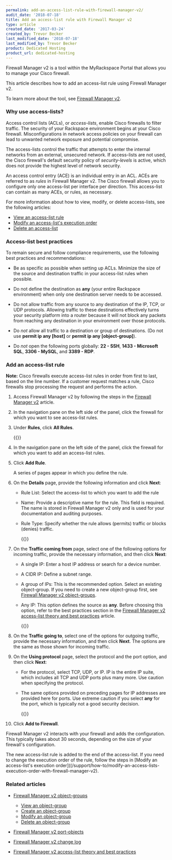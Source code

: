 ```yaml
---
permalink: add-an-access-list-rule-with-firewall-manager-v2/
audit_date: '2018-07-18'
title: Add an access-list rule with Firewall Manager v2
type: article
created_date: '2017-03-24'
created_by: Trevor Becker
last_modified_date: '2018-07-18'
last_modified_by: Trevor Becker
product: Dedicated Hosting
product_url: dedicated-hosting
---
```


Firewall Manager v2 is a tool within the MyRackspace Portal that allows you to manage your Cisco firewall.

This article describes how to add an access-list rule using Firewall Manager v2.

To learn more about the tool, see [Firewall Manager v2](/support/how-to/firewall-manager-v2).

### Why use access-lists?

Access control lists (ACLs), or *access-lists*, enable Cisco firewalls to filter traffic. The security of your Rackspace environment begins at your Cisco firewall. Misconfigurations in network access policies on your firewall can lead to unwanted network exposure and potential compromise.

The access-lists control the traffic that attempts to enter the internal networks from an external, unsecured network. If access-lists are not used, the Cisco firewall's default security policy of _security-levels_ is active, which does not provide the highest level of network security.

An access control entry (ACE) is an individual entry in an ACL. ACEs are referred to as _rules_ in Firewall Manager v2. The Cisco firewall allows you to configure only one access-list per interface per direction. This access-list can contain as many ACEs, or rules, as necessary.

For more information about how to view, modify, or delete access-lists, see the following articles:

- [View an access-list rule](/support/how-to/view-an-access-list-rules-with-firewall-manager-v2)
- [Modify an access-list's execution order](/support/how-to/modify-an-access-lists-execution-order-with-firewall-manager-v2)
- [Delete an access-list](/support/how-to/delete-an-access-list-rule-with-firewall-manager-v2)

### Access-list best practices

To remain secure and follow compliance requirements, use the following best practices and recommendations:

- Be as specific as possible when setting up ACLs. Minimize the size of the source and destination traffic in your access-list rules when possible.

- Do not define the destination as **any** (your entire Rackspace environment) when only one destination server needs to be accessed.

- Do not allow traffic from any source to any destination of the IP, TCP, or UDP protocols. Allowing traffic to these destinations effectively turns your security platform into a router because it will not block any packets from reaching any destination in your environment over those protocols.

- Do *not* allow all traffic to a destination or group of destinations. (Do not use **permit ip any [host]** or **permit ip any [object-group]**).

-  Do *not* open the following ports globally: **22 - SSH**, **1433 - Microsoft SQL**, **3306 - MySQL**, and **3389 - RDP**.

### Add an access-list rule

**Note:** Cisco firewalls execute access-list rules in order from first to last, based on the line number. If a customer request matches a rule, Cisco firewalls stop processing the request and performs the action.

1. Access Firewall Manager v2 by following the steps in the [Firewall Manager v2](/support/how-to/firewall-manager-v2) article.

2. In the navigation pane on the left side of the panel, click the firewall for which you want to see access-list rules.

3. Under **Rules**, click **All Rules**.

    {{<image src="image-rules.png" alt="" title="">}}

4. In the navigation pane on the left side of the panel, click the firewall for which you want to add an access-list rules.


5. Click **Add Rule**.

   A series of pages appear in which you define the rule.

6. On the **Details** page, provide the following information and click **Next**:

    - Rule List: Select the access-list to which you want to add the rule

    - Name: Provide a descriptive name for the rule. This field is required. The name is stored in Firewall Manager v2 only and is used for your documentation and auditing purposes.

    - Rule Type: Specify whether the rule allows (permits) traffic or blocks (denies) traffic.

       {{<image src="image-details.png" alt="" title="">}}

7. On the **Traffic coming from** page, select one of the following options for incoming traffic, provide the necessary information, and then click **Next**:

     - A single IP: Enter a host IP address or search for a device number.

     - A CIDR IP: Define a subnet range.

     - A group of IPs: This is the recommended option. Select an existing object-group. If you need to create a new object-group first, see [Firewall Manager v2 object-groups](/support/how-to/firewall-manager-v2-object-groups).

      - Any IP: This option defines the source as **any**. Before choosing this option, refer to the best practices section in the [Firewall Manager v2 access-list theory and best practices](/support/how-to/firewall-manager-v2-access-list-theory-and-best-practices) article.

         {{<image src="image-traffic-coming-from.png" alt="" title="">}}

8. On the **Traffic going to**, select one of the options for outgoing traffic, provide the necessary information, and then click **Next**. The options are the same as those shown for incoming traffic.

9. On the **Using protocol** page, select the protocol and the port option, and then click **Next**:

    - For the protocol, select TCP, UDP, or IP. IP is the entire IP suite, which includes all TCP and UDP ports plus many more. Use caution when specifying the protocol.

    -  The same options provided on preceding pages for IP addresses are provided here for ports. Use extreme caution if you select **any** for the port, which is typically not a good security decision.     

       {{<image src="image-using-protocol.png" alt="" title="">}}

10. Click **Add to Firewall**.

Firewall Manager v2 interacts with your firewall and adds the configuration. This typically takes about 30 seconds, depending on the size of your firewall's configuration.

The new access-list rule is added to the end of the access-list. If you need to change the execution order of the rule, follow the steps in [Modify an access-list's execution order]((/support/how-to/modify-an-access-lists-execution-order-with-firewall-manager-v2).

### Related articles

- [Firewall Manager v2 object-groups](/support/how-to/firewall-manager-v2-object-groups)

   - [View an object-group](/support/how-to/view-an-object-group-with-firewall-manager-v2)
   - [Create an object-group](/support/how-to/create-an-object-group-with-firewall-manager-v2)
   - [Modify an object-group](/support/how-to/modify-an-object-group-with-firewall-manager-v2)
   - [Delete an object-group](/support/how-to/delete-an-object-group-with-firewall-manager-v2)

- [Firewall Manager v2 port-objects](/support/how-to/firewall-manager-v2-port-groups)
- [Firewall Manager v2 change log](/support/how-to/firewall-manager-v2-change-log)
- [Firewall Manager v2 access-list theory and best practices](/support/how-to/firewall-manager-v2-access-list-theory-and-best-practices)
